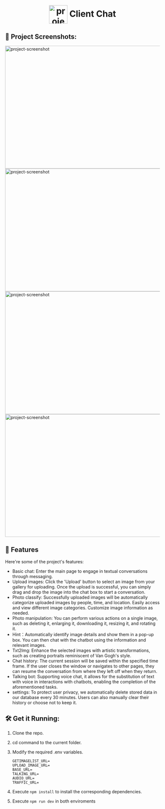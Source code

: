 <h1 align="center" id="title"><img align="center" src="https://imgur.com/ybD9SrK.png" alt="project-image" style="width:60px; height:60px"> Client Chat</h1>

<h2>📸 Project Screenshots:</h2>

<img src="https://imgur.com/S9E4CLI.png" alt="project-screenshot" width="800" height="400/">

<img src="https://imgur.com/w6A4cgy.png" alt="project-screenshot" width="800" height="400/">

<img src="https://imgur.com/nriEzQV.png" alt="project-screenshot" width="800" height="400/">

<img src="https://imgur.com/lwVVC5y.png" alt="project-screenshot" width="800" height="400/">


<h2>🧐 Features</h2>

Here're some of the project's features:

- Basic chat: Enter the main page to engage in textual conversations through messaging.
- Upload images: Click the 'Upload' button to select an image from your gallery for uploading. Once the upload is successful, you can simply drag and drop the image into the chat box to start a conversation.
- Photo classify: Successfully uploaded images will be  automatically categorize uploaded images by people, time, and location. Easily access and view different image categories. Customize image information as needed.
- Photo manipulation: You can perform various actions on a single image, such as deleting it, enlarging it, downloading it, resizing it, and rotating it. 
- Hint：Automatically identify image details and show them in a pop-up box. You can then chat with the chatbot using the information and relevant images.
- Txt2Img: Enhance the selected images with artistic transformations, such as creating portraits reminiscent of Van Gogh's style.
- Chat history: The current session will be saved within the specified time frame. If the user closes the window or navigates to other pages, they can resume the conversation from where they left off when they return.
- Talking bot: Supporting voice chat, it allows for the substitution of text with voice in interactions with chatbots, enabling the completion of the aforementioned tasks.
- settings: 
To protect user privacy, we automatically delete stored data in our database every 30 minutes. Users can also manually clear their history or choose not to keep it.

<h2>🛠️ Get it Running:</h2>

1. Clone the repo.

2. cd command to the current folder.

3. Modify the required .env variables.
    ```
    GETIMAGELIST_URL=
    UPLOAD_IMAGE_URL=
    BASE_URL=
    TALKING_URL=
    AUDIO_URL=
    TRAFFIC_URL= 

    ```
4. Execute `npm install` to install the corresponding dependencies.

5. Execute `npm run dev` in both enviroments

